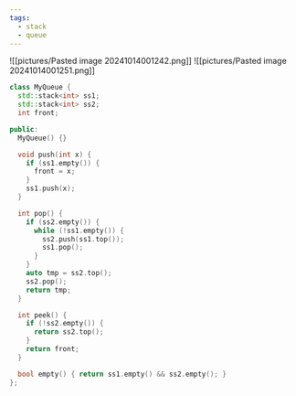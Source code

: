 ```yaml
---
tags:
  - stack
  - queue
---
```

![[pictures/Pasted image 20241014001242.png]]
![[pictures/Pasted image 20241014001251.png]]



```c++
class MyQueue {
  std::stack<int> ss1;
  std::stack<int> ss2;
  int front;

public:
  MyQueue() {}

  void push(int x) {
    if (ss1.empty()) {
      front = x;
    }
    ss1.push(x);
  }

  int pop() {
    if (ss2.empty()) {
      while (!ss1.empty()) {
        ss2.push(ss1.top());
        ss1.pop();
      }
    }
    auto tmp = ss2.top();
    ss2.pop();
    return tmp;
  }

  int peek() {
    if (!ss2.empty()) {
      return ss2.top();
    }
    return front;
  }

  bool empty() { return ss1.empty() && ss2.empty(); }
};
```